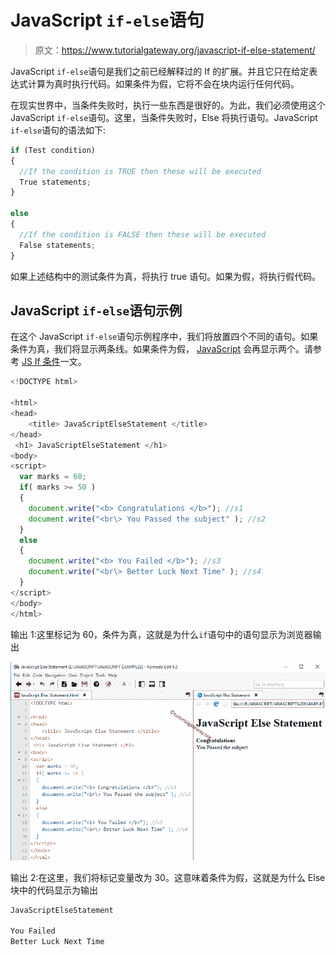 # JavaScript `if-else`语句

> 原文：<https://www.tutorialgateway.org/javascript-if-else-statement/>

JavaScript `if-else`语句是我们之前已经解释过的 If 的扩展。并且它只在给定表达式计算为真时执行代码。如果条件为假，它将不会在块内运行任何代码。

在现实世界中，当条件失败时，执行一些东西是很好的。为此，我们必须使用这个 JavaScript `if-else`语句。这里，当条件失败时，Else 将执行语句。JavaScript `if-else`语句的语法如下:

```js
if (Test condition)
{
  //If the condition is TRUE then these will be executed
  True statements;
}

else
{
  //If the condition is FALSE then these will be executed
  False statements;
}
```

如果上述结构中的测试条件为真，将执行 true 语句。如果为假，将执行假代码。

## JavaScript `if-else`语句示例

在这个 JavaScript `if-else`语句示例程序中，我们将放置四个不同的语句。如果条件为真，我们将显示两条线。如果条件为假， [JavaScript](https://www.tutorialgateway.org/javascript/) 会再显示两个。请参考 [JS If 条件](https://www.tutorialgateway.org/javascript-if-statement/)一文。

```js
<!DOCTYPE html>

<html>
<head>
    <title> JavaScriptElseStatement </title>
</head>
 <h1> JavaScriptElseStatement </h1>
<body>
<script>
  var marks = 60;
  if( marks >= 50 )
  {
    document.write("<b> Congratulations </b>"); //s1
    document.write("<br\> You Passed the subject" ); //s2
  }
  else
  {
    document.write("<b> You Failed </b>"); //s3
    document.write("<br\> Better Luck Next Time" ); //s4
  }
</script>
</body>
</html>
```

输出 1:这里标记为 60，条件为真，这就是为什么`if`语句中的语句显示为浏览器输出

![JavaScript If Else Statement 1](img/a80f2cc868df6932c04ab4a8f3d38b4f.png)

输出 2:在这里，我们将标记变量改为 30。这意味着条件为假，这就是为什么 Else 块中的代码显示为输出

```js
JavaScriptElseStatement

You Failed
Better Luck Next Time
```